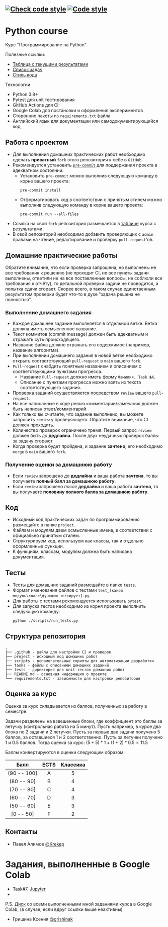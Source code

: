 [![Check code style](https://github.com/JetBrains-Research/formal-lang-course/actions/workflows/code_style.yml/badge.svg)](https://github.com/JetBrains-Research/formal-lang-course/actions/workflows/code_style.yml)
[![Code style](https://img.shields.io/badge/Code%20style-black-000000.svg)](https://github.com/psf/black)
---
# Python course

Курс "Программирование на Python".

Полезные ссылки:
- [Таблица с текущими результатами](https://docs.google.com/spreadsheets/d/1h29GyiGds4PvkNSZqw_1VYGAAcFNKr0j-YzTJLWTHR4/edit?usp=sharing)
- [Список задач](https://github.com/Krekep/spbu-python-course/tree/main/tasks)
- [Стиль кода](https://www.python.org/dev/peps/pep-0008/)

Технологии:
- Python 3.8+
- Pytest для unit тестирования
- GitHub Actions для CI
- Google Colab для постановки и оформления экспериментов
- Сторонние пакеты из `requirements.txt` файла
- Английский язык для документации или самодокументирующийся код

## Работа с проектом

- Для выполнения домашних практических работ необходимо сделать **приватный** `fork` этого репозитория к себе в `GitHub`.
- Рекомендуется установить [`pre-commit`](https://pre-commit.com/#install) для поддержания проекта в адекватном состоянии.
  - Установить `pre-commit` можно выполнив следующую команду в корне вашего проекта:
    ```shell
    pre-commit install
    ```
  - Отформатировать код в соответствии с принятым стилем можно выполнив следующую команду в корне вашего проекта:
    ```shell
    pre-commit run --all-files
    ```
- Ссылка на свой `fork` репозитория размещается в [таблице](https://docs.google.com/spreadsheets/d/1h29GyiGds4PvkNSZqw_1VYGAAcFNKr0j-YzTJLWTHR4/edit?usp=sharing) курса с результатами.
- В свой репозиторий необходимо добавить проверяющих с `admin` правами на чтение, редактирование и проверку `pull-request`'ов.

## Домашние практические работы

Обратите внимание, что если проверка запрошена, но выполнены не все требования к решению
(не проходит CI, не все пункты задачи выполнены, ответили не на все поставленные вопросы, не соблюли все требования к отчёту),
то детальной проверки задачи не проводится, а попытка сдачи сгорает.
Скорее всего, в таком случае единственным результатом проверки будет что-то в духе "задача решена не полностью".

### Выполнение домашнего задания

- Каждое домашнее задание выполняется в отдельной ветке. Ветка должна иметь осмысленное название.
- Текст коммитов (commit message) должен быть адекватным и отражать суть происходящего.
- Название файла должно отражать его содержимое (например, название алгоритма).
- При выполнении домашнего задания в новой ветке необходимо открыть соответствующий `pull-request` в `main` вашего `fork`.
- `Pull-request` снабдить понятным названием и описанием с соответствующими пунктами прогресса.
  - Название `Pull-request` должно иметь форму `Фамилия. Task №X`.
  - Описание с пунктами прогресса можно взять из текста соответствующего задания.
- Проверка заданий осуществляется посредством `review` вашего `pull-request`.
- На все написанные в ходе ревью комментарии/замечания должен быть написан ответ/комментарий
- Как только вы считаете, что задание выполнено, вы можете запросить `review` у проверяющего. Обратите внимание, что CI должен проходить.
- Количество проверок ограничено тремя. Первый запрос `review` должен быть _до_ **дедлайна**. После двух неудачных проверок баллы за задачу сгорают.
- Когда проверка будет пройдена, и задание **зачтено**, его необходимо `merge` в `main` вашего `fork`.

### Получение оценки за домашнюю работу

- Если `review` запрошено _до_ **дедлайна** и ваша работа **зачтена**, то вы получаете **полный балл за домашнюю работу**.
- Если `review` запрошено _после_ **дедлайна** и ваша работа **зачтена**, то вы получаете **половину полного балла за домашнюю работу**.

## Код

- Исходный код практических задач по программированию размещайте в папке `project`.
- Файлам и модулям даем осмысленные имена, в соответствии с официально принятым стилем.
- Структурируем код, используем как классы, так и отдельно оформленные функции.
- К функциям, классам, модулям должна быть написана документация.

## Тесты

- Тесты для домашних заданий размещайте в папке `tests`.
- Формат именования файлов с тестами `test_[какой модуль\класс\функцию тестирует].py`.
- Для работы с тестами рекомендуется использовать [`pytest`](https://docs.pytest.org/en/stable/).
- Для запуска тестов необходимо из корня проекта выполнить следующую команду:
  ```shell
  python ./scripts/run_tests.py
  ```

## Структура репозитория

```text
.
├── .github - файлы для настройки CI и проверок
├── project - исходный код домашних работ
├── scripts - вспомогательные скрипты для автоматизации разработки
├── tasks - файлы с описанием домашних заданий
├── tests - директория для unit-тестов домашних работ
├── README.md - основная информация о проекте
└── requirements.txt - зависимости для настройки репозитория
```

## Оценка за курс

Оценка за курс складывается из баллов, полученных за работу в семестре.

Задачи разделены на взвешенные блоки, где коэффициент это баллы за летучку (контрольная работа на 5 минут).
Пусть например, в курсе два блока по 2 задачи и 2 летучки. Пусть за первые две задачи получено 5 баллов, за оставшиеся 1 и 2 соответственно.
Пусть за летучки получено 1 и 0.5 баллов. Тогда оценка за курс: $(5 + 5) * 1 + (1 + 2) * 0.5 = 11.5$

Баллы конвертируются в оценки следующим образом:

|    Балл     | ECTS  | Классика |
| :---------: | :---: | :------: |
| (90 -- 100] |   A   |    5     |
| (80 -- 90]  |   B   |    4     |
| (70 -- 80]  |   C   |    4     |
| (60 -- 70]  |   D   |    3     |
| (50 -- 60]  |   E   |    3     |
|  [0 -- 50]  |   F   |    2     |

## Контакты

- Павел Алимов [@Krekep](https://github.com/Krekep)

# Задания, выполненные в Google Colab

- Task#7. [Jupyter](https://colab.research.google.com/drive/1BysiqCuWbhVlmRXjUjq6YhMuhqSaXxHG?usp=drive_link)
-

P.S.
[Диск](https://drive.google.com/drive/folders/1F7mC_C_0lD3ONs_DrNQcWu-WPEzyGF55?usp=sharing) со всеми выполненными мной заданиями курса в Google Colab, (в случае, если вдруг ссылки выше неактивны)

- Гришина Ксения [@grishinak](https://github.com/grishinak)
